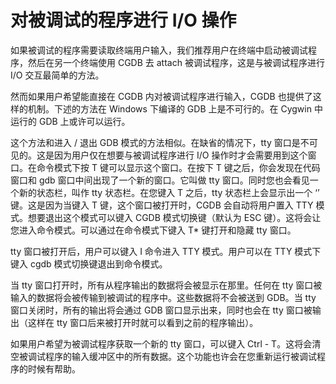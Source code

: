 # 对被调试的程序进行 I/O 操作

如果被调试的程序需要读取终端用户输入，我们推荐用户在终端中启动被调试程序，然后在另一个终端使用 CGDB 去 attach 被调试程序，这是与被调试程序进行 I/O 交互最简单的方法。

然而如果用户希望能直接在 CGDB 内对被调试程序进行输入，CGDB 也提供了这样的机制。下述的方法在 Windows 下编译的 GDB 上是不可行的。在 Cygwin 中运行的 GDB 上或许可以运行。

这个方法和进入 / 退出 GDB 模式的方法相似。在缺省的情况下，tty 窗口是不可见的。这是因为用户仅在想要与被调试程序进行 I/O 操作时才会需要用到这个窗口。在命令模式下按 T 键可以显示这个窗口。在按下 T 键之后，你会发现在代码窗口和 gdb 窗口中间出现了一个新的窗口。它叫做 tty 窗口。同时您也会看见一个新的状态栏，叫作 tty 状态栏。在您键入 T 之后，tty 状态栏上会显示出一个 ‘’ 键。这是因为当键入 T 键，这个窗口被打开时，CGDB 会自动将用户置入 TTY 模式。想要退出这个模式可以键入 CGDB 模式切换键（默认为 ESC 键）。这将会让您进入命令模式。可以通过在命令模式下键入 T* 键打开和隐藏 tty 窗口。

tty 窗口被打开后，用户可以键入 I 命令进入 TTY 模式。用户可以在 TTY 模式下键入 cgdb 模式切换键退出到命令模式。

当 tty 窗口打开时，所有从程序输出的数据将会被显示在那里。任何在 tty 窗口被输入的数据将会被传输到被调试的程序中。这些数据将不会被送到 GDB。当 tty 窗口关闭时，所有的输出将会通过 GDB 窗口显示出来，同时也会在 tty 窗口被输出（这样在 tty 窗口后来被打开时就可以看到之前的程序输出）。

如果用户希望为被调试程序获取一个新的 tty 窗口，可以键入 Ctrl - T。这将会清空被调试程序的输入缓冲区中的所有数据。这个功能也许会在您重新运行被调试程序的时候有帮助。